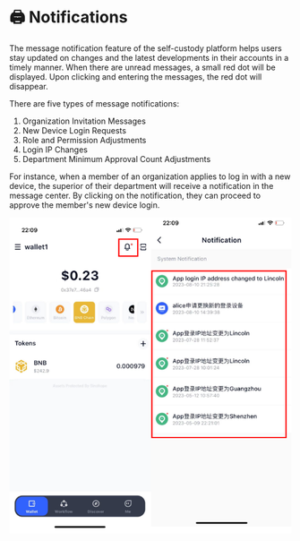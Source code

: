 # 🖨 Notifications

The message notification feature of the self-custody platform helps users stay updated on changes and the latest developments in their accounts in a timely manner. When there are unread messages, a small red dot will be displayed. Upon clicking and entering the messages, the red dot will disappear.

There are five types of message notifications:

1. Organization Invitation Messages
2. New Device Login Requests
3. Role and Permission Adjustments
4. Login IP Changes
5. Department Minimum Approval Count Adjustments

For instance, when a member of an organization applies to log in with a new device, the superior of their department will receive a notification in the message center. By clicking on the notification, they can proceed to approve the member's new device login.

<div align="left">

![](<../images/assets/image (3).png>)

</div>

<figure><img src="https://newhuotech.larksuite.com/space/api/box/stream/download/asynccode/?code=MjRlZmVmYjA2MDZiOTBmYzc1M2YwNDdiMjYwM2VhOTZfeEc4Uk9Qd2FVbE1VN01VZHNqWUw5cGpzOWlBYUtDOThfVG9rZW46UTVYMGJUczllb2xvRll4UktmcHVrZDVqczhwXzE2ODM2NDQ3NzI6MTY4MzY0ODM3Ml9WNA" alt=""><figcaption></figcaption></figure>
